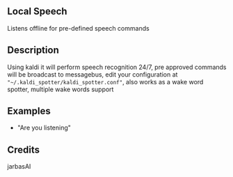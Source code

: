 ## Local Speech
Listens offline for pre-defined speech commands

## Description
Using kaldi it will perform speech recognition 24/7, pre approved commands will be broadcast to messagebus, edit your configuration at ```"~/.kaldi_spotter/kaldi_spotter.conf"```, also works as a wake word spotter, multiple wake words support

## Examples
 - "Are you listening"


## Credits
jarbasAI


